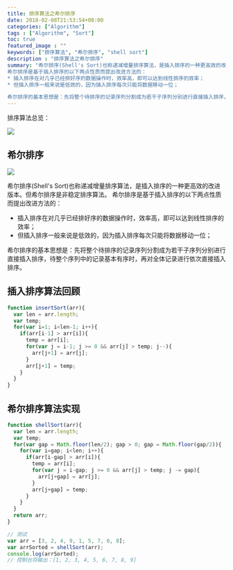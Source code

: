```yaml
---
title: 排序算法之希尔排序
date: 2018-02-08T21:53:54+08:00
categories: ["Algorithm"]
tags : ["Algorithm", "Sort"]
toc: true
featured_image : ""
keywords: ["排序算法", "希尔排序", "shell sort"]
description : "排序算法之希尔排序"
summary: "希尔排序(Shell's Sort)也称递减增量排序算法，是插入排序的一种更高效的改进版本。但希尔排序是非稳定排序算法。
希尔排序是基于插入排序的以下两点性质而提出改进方法的：
* 插入排序在对几乎已经排好序的数据操作时，效率高，即可以达到线性排序的效率；
* 但插入排序一般来说是低效的，因为插入排序每次只能将数据移动一位；

希尔排序的基本思想是：先将整个待排序的记录序列分割成为若干子序列分别进行直接插入排序，待整个序列中的记录基本有序时，再对全体记录进行依次直接插入排序。"
---
```




排序算法总览：

![](https://img-1256541035.cos.ap-shanghai.myqcloud.com/imgs/sort-sort.png)


## 希尔排序

![](https://img-1256541035.cos.ap-shanghai.myqcloud.com/imgs/shellSort.jpeg)


希尔排序(Shell's Sort)也称递减增量排序算法，是插入排序的一种更高效的改进版本。但希尔排序是非稳定排序算法。
希尔排序是基于插入排序的以下两点性质而提出改进方法的：
* 插入排序在对几乎已经排好序的数据操作时，效率高，即可以达到线性排序的效率；
* 但插入排序一般来说是低效的，因为插入排序每次只能将数据移动一位；

希尔排序的基本思想是：先将整个待排序的记录序列分割成为若干子序列分别进行直接插入排序，待整个序列中的记录基本有序时，再对全体记录进行依次直接插入排序。



## 插入排序算法回顾

```js
function insertSort(arr){
  var len = arr.length;
  var temp;
  for(var i=1; i<len-1; i++){
    if(arr[i-1] > arr[i]){
      temp = arr[i];
      for(var j = i-1; j >= 0 && arr[j] > temp; j--){
        arr[j+1] = arr[j];
      }
      arr[j+1] = temp;
    }
  }
}

```

## 希尔排序算法实现

```js
function shellSort(arr){
  var len = arr.length;
  var temp;
  for(var gap = Math.floor(len/2); gap > 0; gap = Math.floor(gap/2)){
    for(var i=gap; i<len; i++){
      if(arr[i-gap] > arr[i]){
        temp = arr[i];
        for(var j = i-gap; j >= 0 && arr[j] > temp; j -= gap){
          arr[j+gap] = arr[j];
        }
        arr[j+gap] = temp;
      }
    }
  }
  return arr;
}

// 测试
var arr = [3, 2, 4, 9, 1, 5, 7, 6, 8];
var arrSorted = shellSort(arr);
console.log(arrSorted);
// 控制台将输出：[1, 2, 3, 4, 5, 6, 7, 8, 9]
```